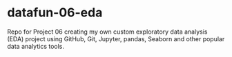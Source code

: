 # datafun-06-eda
Repo for Project 06 creating my own custom exploratory data analysis (EDA) project using GitHub, Git, Jupyter, pandas, Seaborn and other popular data analytics tools.
